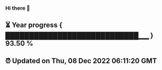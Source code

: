 ### Hi there 👋
⏳ Year progress { ████████████████████████████▁▁ } 93.50 %
---
⏰ Updated on Thu, 08 Dec 2022 06:11:20 GMT
---
